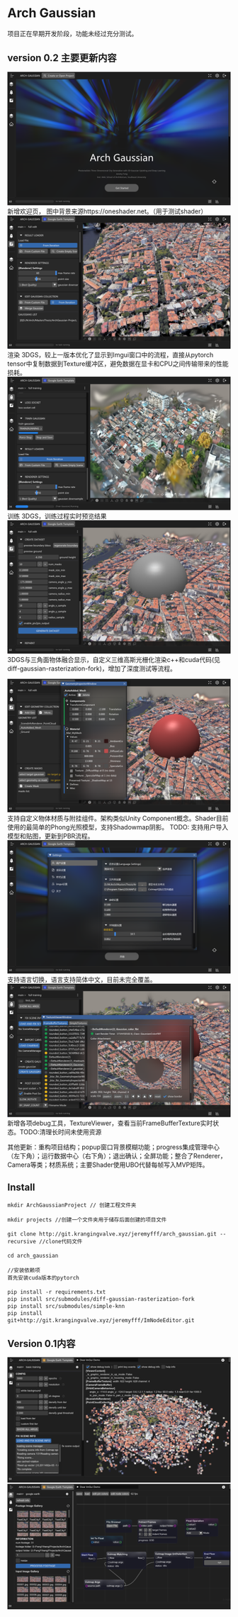 
# Arch Gaussian
项目正在早期开发阶段，功能未经过充分测试。
## version 0.2 主要更新内容
![img.png](assets/img.png)
新增欢迎页， 图中背景来源https://oneshader.net。（用于测试shader）
![img_2.png](assets/img_2.png)
渲染 3DGS，较上一版本优化了显示到Imgui窗口中的流程，直接从pytorch tensor中复制数据到Texture缓冲区，避免数据在显卡和CPU之间传输带来的性能损耗。
![img_7.png](assets/img_7.png)
训练 3DGS，训练过程实时预览结果
![img_3.png](assets/img_3.png)
3DGS与三角面物体融合显示，自定义三维高斯光栅化渲染c++和cuda代码(见diff-gaussian-rasterization-fork)，增加了深度测试等流程。

![img_4.png](assets/img_4.png)
支持自定义物体材质与附挂组件。架构类似Unity Component概念。Shader目前使用的最简单的Phong光照模型，支持Shadowmap阴影。
TODO: 支持用户导入模型和贴图，更新到PBR流程。
![img_5.png](assets/img_5.png)
支持语言切换，语言支持简体中文，目前未完全覆盖。
![img_6.png](assets/img_6.png)
新增各项debug工具，TextureViewer，查看当前FrameBufferTexture实时状态。TODO:清理长时间未使用资源

其他更新：重构项目结构；popup窗口背景模糊功能；progress集成管理中心（左下角）；运行数据中心（右下角）；退出确认；全屏功能；整合了Renderer， Camera等类；材质系统；主要Shader使用UBO代替每帧写入MVP矩阵。
## Install
```
mkdir ArchGaussianProject // 创建工程文件夹

mkdir projects //创建一个文件夹用于储存后面创建的项目文件

git clone http://git.krangingvalve.xyz/jeremyfff/arch_gaussian.git --recursive //clone代码文件

cd arch_gaussian

//安装依赖项
首先安装cuda版本的pytorch

pip install -r requirements.txt  
pip install src/submodules/diff-gaussian-rasterization-fork
pip install src/submodules/simple-knn  
pip install git+http://git.krangingvalve.xyz/jeremyfff/ImNodeEditor.git  
```

## Version 0.1内容
<div style="text-align:center">
    <img src="assets/image1.png" width="800" />
<img src="assets/image2.png" width="800" />
</div>

